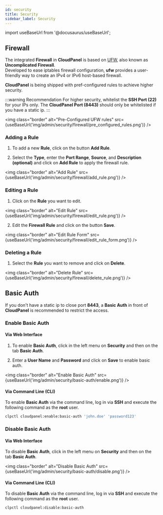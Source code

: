 ```yaml
---
id: security
title: Security
sidebar_label: Security
---
```


import useBaseUrl from '@docusaurus/useBaseUrl';

## Firewall

The integrated **Firewall** in **CloudPanel** is  based on [UFW](https://en.wikipedia.org/wiki/Uncomplicated_Firewall), also known as **Uncomplicated Firewall**. <br />
Developed to ease iptables firewall configuration, **ufw** provides a user-friendly way to create an IPv4 or IPv6 host-based firewall.

**CloudPanel** is being shipped with pref-configured rules to achieve higher security.

:::warning Recommendation
For higher security, whitelist the **SSH Port (22)** for your IPs only. The **CloudPanel Port (8443)** should only be whitelisted if you have a static ip. 
:::

<img class="border" alt="Pre-Configured UFW rules" src={useBaseUrl('img/admin/security/firewall/pre_configured_rules.png')} />

### Adding a Rule

1. To add a new **Rule**, click on the button **Add Rule**.

2. Select the **Type**, enter the **Port Range**, **Source**, and **Description (optional)** and click on **Add Rule** to apply the firewall rule.

<img class="border" alt="Add Rule" src={useBaseUrl('img/admin/security/firewall/add_rule.png')} />

### Editing a Rule

1. Click on the **Rule** you want to edit.

<img class="border" alt="Edit Rule" src={useBaseUrl('img/admin/security/firewall/edit_rule.png')} />

2. Edit the **Firewall Rule** and click on the button **Save**.

<img class="border" alt="Edit Rule Form" src={useBaseUrl('img/admin/security/firewall/edit_rule_form.png')} />

### Deleting a Rule

1. Select the **Rule** you want to remove and click on **Delete**.

<img class="border" alt="Delete Rule" src={useBaseUrl('img/admin/security/firewall/delete_rule.png')} />

## Basic Auth

If you don't have a static ip to close port **8443**, a **Basic Auth** in front of **CloudPanel** is recommended to restrict the access.

### Enable Basic Auth

#### Via Web Interface

1. To enable **Basic Auth**, click in the left menu on **Security** and then on the tab **Basic Auth**.

2. Enter a **User Name** and **Password** and click on **Save** to enable basic auth.

<img class="border" alt="Enable Basic Auth" src={useBaseUrl('img/admin/security/basic-auth/enable.png')} />

#### Via Command Line (CLI)

To enable **Basic Auth** via the command line, log in via **SSH** and execute the following command as the **root** user.

```bash
clpctl cloudpanel:enable:basic-auth 'john.doe' 'password123'
```

### Disable Basic Auth

#### Via Web Interface

To disable **Basic Auth**, click in the left menu on **Security** and then on the tab **Basic Auth**.

<img class="border" alt="Disable Basic Auth" src={useBaseUrl('img/admin/security/basic-auth/disable.png')} />

#### Via Command Line (CLI)

To disable **Basic Auth** via the command line, log in via **SSH** and execute the following command as the **root** user.

```bash
clpctl cloudpanel:disable:basic-auth
```